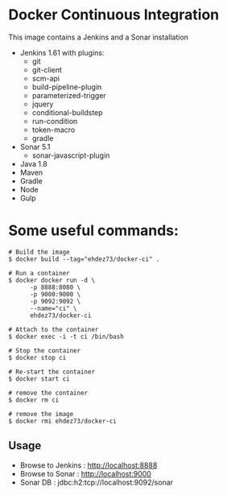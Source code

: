 # Docker Continuous Integration

This image contains a Jenkins and a Sonar installation

* Jenkins 1.61 with plugins:
   * git
   * git-client
   * scm-api
   * build-pipeline-plugin
   * parameterized-trigger
   * jquery
   * conditional-buildstep
   * run-condition
   * token-macro
   * gradle
* Sonar 5.1
   * sonar-javascript-plugin
* Java 1.8
* Maven 
* Gradle
* Node
* Gulp



# Some useful commands:

    # Build the image
    $ docker build --tag="ehdez73/docker-ci" .
    
    # Run a container 
    $ docker docker run -d \
          -p 8888:8080 \
          -p 9000:9000 \
          -p 9092:9092 \
          --name="ci" \
          ehdez73/docker-ci

    # Attach to the container
    $ docker exec -i -t ci /bin/bash
    
    # Stop the container
    $ docker stop ci
    
    # Re-start the container
    $ docker start ci
    
    # remove the container
    $ docker rm ci
    
    # remove the image
    $ docker rmi ehdez73/docker-ci


## Usage
* Browse to Jenkins : [http://localhost:8888](http://localhost:8888)
* Browse to Sonar : [http://localhost:9000](http://localhost:9000)
* Sonar DB : jdbc:h2:tcp://localhost:9092/sonar 


